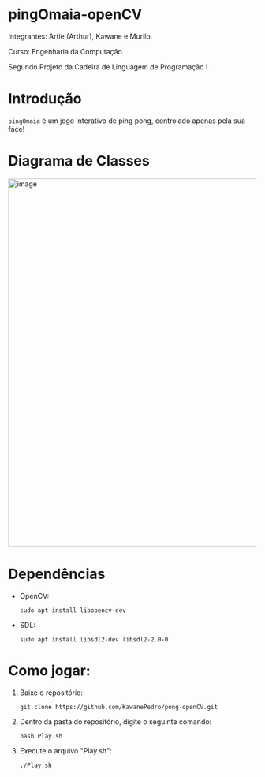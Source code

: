 # pingOmaia-openCV
Integrantes: Artie (Arthur), Kawane e Murilo.

Curso: Engenharia da Computação

Segundo Projeto da Cadeira de Linguagem de Programação I

# Introdução
`pingOmaia` é um jogo interativo de ping pong, controlado apenas pela sua face!

# Diagrama de Classes
<img width="1053" height="746" alt="image" src="pong-openCV/assets/image/diagramaClasses.png" />


# Dependências
- OpenCV:
   
   ```shell
   sudo apt install libopencv-dev
   ```
- SDL:
   
   ```shell
   sudo apt install libsdl2-dev libsdl2-2.0-0
   ```
# Como jogar:
1. Baixe o repositório:
   
   ```shell
   git clone https://github.com/KawanePedro/pong-openCV.git
   ```
2. Dentro da pasta do repositório, digite o seguinte comando:
   
   ```shell
   bash Play.sh
   ```
3. Execute o arquivo "Play.sh":
   ```shell
   ./Play.sh
   ```